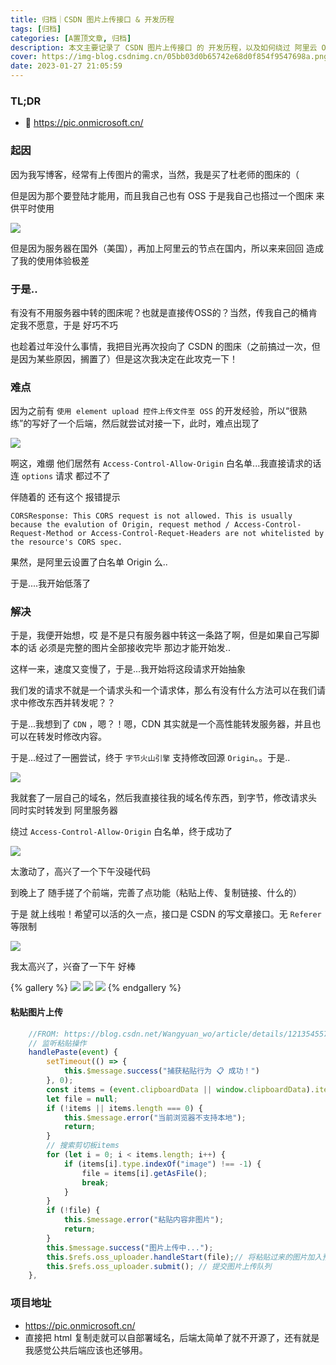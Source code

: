 ```yaml
---
title: 归档｜CSDN 图片上传接口 & 开发历程
tags: [归档]
categories: [A置顶文章, 归档]
description: 本文主要记录了 CSDN 图片上传接口 的 开发历程，以及如何绕过 阿里云 OSS 的 origin 白名单策略 的一种思路
cover: https://img-blog.csdnimg.cn/05bb03d0b65742e68d0f854f9547698a.png
date: 2023-01-27 21:05:59
---
```


### TL;DR

- 👀 https://pic.onmicrosoft.cn/

### 起因

因为我写博客，经常有上传图片的需求，当然，我是买了杜老师的图床的（

但是因为那个要登陆才能用，而且我自己也有 OSS 于是我自己也搭过一个图床 来供平时使用 

![](https://img-blog.csdnimg.cn/6b4af1b740af407b95143aaa170d177d.png)

但是因为服务器在国外（美国），再加上阿里云的节点在国内，所以来来回回 造成了我的使用体验极差

### 于是..

有没有不用服务器中转的图床呢？也就是直接传OSS的？当然，传我自己的桶肯定我不愿意，于是 好巧不巧

也趁着过年没什么事情，我把目光再次投向了 CSDN 的图床（之前搞过一次，但是因为某些原因，搁置了）但是这次我决定在此攻克一下！

### 难点

因为之前有 `使用 element upload 控件上传文件至 OSS` 的开发经验，所以“很熟练”的写好了一个后端，然后就尝试对接一下，此时，难点出现了

![](https://img-blog.csdnimg.cn/de51122770b54ed4aaf4e25a612dcbff.png)

啊这，难绷 他们居然有 `Access-Control-Allow-Origin` 白名单...我直接请求的话 连 `options` 请求 都过不了

伴随着的 还有这个 报错提示

```
CORSResponse: This CORS request is not allowed. This is usually because the evalution of Origin, request method / Access-Control-Request-Method or Access-Control-Requet-Headers are not whitelisted by the resource's CORS spec.
```

果然，是阿里云设置了白名单 Origin 么..

于是....我开始低落了 

### 解决

于是，我便开始想，哎 是不是只有服务器中转这一条路了啊，但是如果自己写脚本的话 必须是完整的图片全部接收完毕 那边才能开始发..

这样一来，速度又变慢了，于是...我开始将这段请求开始抽象

我们发的请求不就是一个请求头和一个请求体，那么有没有什么方法可以在我们请求中修改东西并转发呢？？

于是...我想到了  `CDN` ，嗯？！嗯，CDN 其实就是一个高性能转发服务器，并且也可以在转发时修改内容。

于是...经过了一圈尝试，终于 `字节火山引擎` 支持修改回源 `Origin`。。于是..

![](https://img-blog.csdnimg.cn/c68b7d2925644f339b843f5e88a34d90.png)

我就套了一层自己的域名，然后我直接往我的域名传东西，到字节，修改请求头 同时实时转发到 阿里服务器

绕过 `Access-Control-Allow-Origin` 白名单，终于成功了

![](https://img-blog.csdnimg.cn/8a75ac2e3ef343098d95d65c2a9fad70.png)

太激动了，高兴了一个下午没碰代码

到晚上了 随手搓了个前端，完善了点功能（粘贴上传、复制链接、什么的）

于是 就上线啦！希望可以活的久一点，接口是 CSDN 的写文章接口。无 `Referer` 等限制

![](https://img-blog.csdnimg.cn/05bb03d0b65742e68d0f854f9547698a.png)

我太高兴了，兴奋了一下午 好棒

{% gallery %}
![](https://img-blog.csdnimg.cn/791d2e9695d74a09a4add0f13c490cbf.jpg)
![](https://img-blog.csdnimg.cn/6df96b6ae32748999e10e4573909fc81.png)
![](https://img-blog.csdnimg.cn/68c69d16d8e841eebb573b1000824c1e.png)
{% endgallery %}

#### 粘贴图片上传

```js
    //FROM: https://blog.csdn.net/Wangyuan_wo/article/details/121354557
    // 监听粘贴操作
    handlePaste(event) {
        setTimeout(() => {
            this.$message.success("捕获粘贴行为 📋 成功！")
        }, 0);
        const items = (event.clipboardData || window.clipboardData).items;
        let file = null;
        if (!items || items.length === 0) {
            this.$message.error("当前浏览器不支持本地");
            return;
        }
        // 搜索剪切板items
        for (let i = 0; i < items.length; i++) {
            if (items[i].type.indexOf("image") !== -1) {
                file = items[i].getAsFile();
                break;
            }
        }
        if (!file) {
            this.$message.error("粘贴内容非图片");
            return;
        }
        this.$message.success("图片上传中...");
        this.$refs.oss_uploader.handleStart(file);// 将粘贴过来的图片加入预上传队列
        this.$refs.oss_uploader.submit(); // 提交图片上传队列
    },
```

### 项目地址

- https://pic.onmicrosoft.cn/
- 直接把 html 复制走就可以自部署域名，后端太简单了就不开源了，还有就是我感觉公共后端应该也还够用。